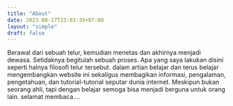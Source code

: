 ```yaml
---
title: "About"
date: 2023-08-17T23:03:35+07:00
layout: "simple"
draft: false
---
```


Berawal dari sebuah telur, kemudian menetas dan akhirnya menjadi dewasa. Setidaknya begitulah sebuah proses. Apa yang saya lakukan disini seperti halnya filosofi telur tersebut. dalam artian belajar dan terus belajar mengembangkan website ini sekaligus membagikan informasi, pengalaman, pengetahuan, dan tutorial-tutorial seputar dunia internet. Meskipun bukan seorang ahli, tapi dengan belajar semoga bisa menjadi berguna untuk orang lain. selamat membaca….